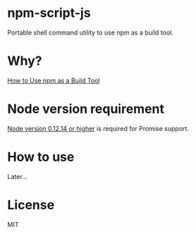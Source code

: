 # npm-script-js

Portable shell command utility to use npm as a build tool.

# Why?

[How to Use npm as a Build Tool](http://blog.keithcirkel.co.uk/how-to-use-npm-as-a-build-tool/)

# Node version requirement

[Node version 0.12.14 or higher](http://node.green/#Promise) is required for Promise support.

# How to use

Later...

# License

MIT
